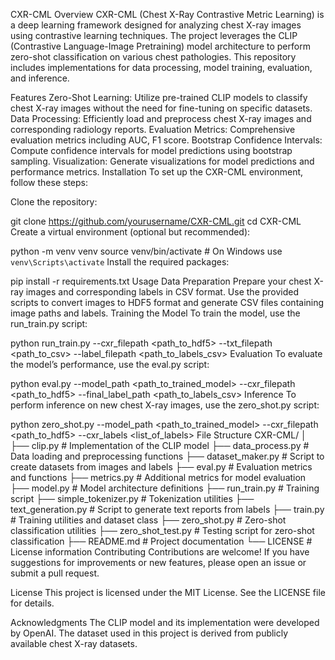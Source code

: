 CXR-CML
Overview
CXR-CML (Chest X-Ray Contrastive Metric Learning) is a deep learning framework designed for analyzing chest X-ray images using contrastive learning techniques. The project leverages the CLIP (Contrastive Language-Image Pretraining) model architecture to perform zero-shot classification on various chest pathologies. This repository includes implementations for data processing, model training, evaluation, and inference.

Features
Zero-Shot Learning: Utilize pre-trained CLIP models to classify chest X-ray images without the need for fine-tuning on specific datasets.
Data Processing: Efficiently load and preprocess chest X-ray images and corresponding radiology reports.
Evaluation Metrics: Comprehensive evaluation metrics including AUC, F1 score.
Bootstrap Confidence Intervals: Compute confidence intervals for model predictions using bootstrap sampling.
Visualization: Generate visualizations for model predictions and performance metrics.
Installation
To set up the CXR-CML environment, follow these steps:

Clone the repository:

git clone https://github.com/yourusername/CXR-CML.git
cd CXR-CML
Create a virtual environment (optional but recommended):

python -m venv venv
source venv/bin/activate  # On Windows use `venv\Scripts\activate`
Install the required packages:

pip install -r requirements.txt
Usage
Data Preparation
Prepare your chest X-ray images and corresponding labels in CSV format.
Use the provided scripts to convert images to HDF5 format and generate CSV files containing image paths and labels.
Training the Model
To train the model, use the run_train.py script:

python run_train.py --cxr_filepath <path_to_hdf5> --txt_filepath <path_to_csv> --label_filepath <path_to_labels_csv>
Evaluation
To evaluate the model’s performance, use the eval.py script:

python eval.py --model_path <path_to_trained_model> --cxr_filepath <path_to_hdf5> --final_label_path <path_to_labels_csv>
Inference
To perform inference on new chest X-ray images, use the zero_shot.py script:

python zero_shot.py --model_path <path_to_trained_model> --cxr_filepath <path_to_hdf5> --cxr_labels <list_of_labels>
File Structure
CXR-CML/
│
├── clip.py                # Implementation of the CLIP model
├── data_process.py        # Data loading and preprocessing functions
├── dataset_maker.py       # Script to create datasets from images and labels
├── eval.py                # Evaluation metrics and functions
├── metrics.py             # Additional metrics for model evaluation
├── model.py               # Model architecture definitions
├── run_train.py           # Training script
├── simple_tokenizer.py    # Tokenization utilities
├── text_generation.py      # Script to generate text reports from labels
├── train.py               # Training utilities and dataset class
├── zero_shot.py           # Zero-shot classification utilities
├── zero_shot_test.py      # Testing script for zero-shot classification
├── README.md              # Project documentation
└── LICENSE                # License information
Contributing
Contributions are welcome! If you have suggestions for improvements or new features, please open an issue or submit a pull request.

License
This project is licensed under the MIT License. See the LICENSE file for details.

Acknowledgments
The CLIP model and its implementation were developed by OpenAI.
The dataset used in this project is derived from publicly available chest X-ray datasets.
